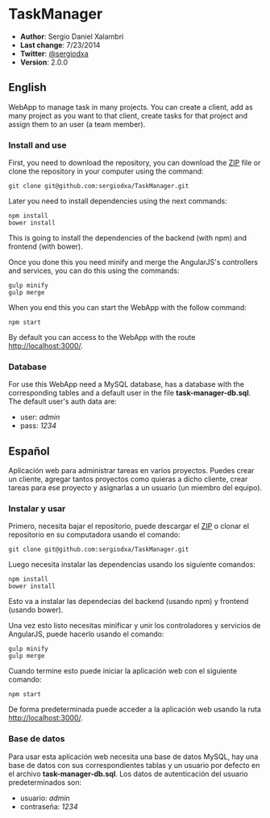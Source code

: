 # TaskManager
* **Author**: Sergio Daniel Xalambrí
* **Last change**: 7/23/2014
* **Twitter**: [@sergiodxa](http://twitter.com/sergiodxa "@sergiodxa")
* **Version**: 2.0.0

## English
WebApp to manage task in many projects. You can create a client, add as many project as you want to that client, create tasks for that project and assign them to an user (a team member).

### Install and use

First, you need to download the repository, you can download the [ZIP](https://github.com/sergiodxa/TaskManager/archive/master.zip "ZIP") file or clone the repository in your computer using the command:

```
git clone git@github.com:sergiodxa/TaskManager.git
```

Later you need to install dependencies using the next commands:

```
npm install
bower install
```

This is going to install the dependencies of the backend (with npm) and frontend (with bower).

Once you done this you need minify and merge the AngularJS's controllers and services, you can do this using the commands:

```
gulp minify
gulp merge
```

When you end this you can start the WebApp with the follow command:

```
npm start
```

By default you can access to the WebApp with the route [http://localhost:3000/](http://localhost:3000/ "http://localhost:3000/").

### Database
For use this WebApp need a MySQL database, has a database with the corresponding tables and a default user in the file **task-manager-db.sql**. The default user's auth data are:

* user: *admin*
* pass: *1234*

## Español
Aplicación web para administrar tareas en varios proyectos. Puedes crear un cliente, agregar tantos proyectos como quieras a dicho cliente, crear tareas para ese proyecto y asignarlas a un usuario (un miembro del equipo).

### Instalar y usar

Primero, necesita bajar el repositorio, puede descargar el [ZIP](https://github.com/sergiodxa/TaskManager/archive/master.zip "ZIP") o clonar el repositorio en su computadora usando el comando:

```
git clone git@github.com:sergiodxa/TaskManager.git
```

Luego necesita instalar las dependencias usando los siguiente comandos:

```
npm install
bower install
```

Esto va a instalar las dependecias del backend (usando npm) y frontend (usando bower).

Una vez esto listo necesitas minificar y unir los controladores y servicios de AngularJS, puede hacerlo usando el comando:

```
gulp minify
gulp merge
```

Cuando termine esto puede iniciar la aplicación web con el siguiente comando:

```
npm start
```

De forma predeterminada puede acceder a la aplicación web usando la ruta [http://localhost:3000/](http://localhost:3000/ "http://localhost:3000/").

### Base de datos
Para usar esta aplicación web necesita una base de datos MySQL, hay una base de datos con sus correspondientes tablas y un usuario por defecto en el archivo **task-manager-db.sql**. Los datos de autenticación del usuario predeterminados son:

* usuario: *admin*
* contraseña: *1234*